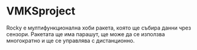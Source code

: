 # VMKSproject

Rocky е мултифункционална хоби ракета, която ще събира данни чрез сензори. Ракетата ще има парашут, ще може да се използва многократно и ще се управлява с дистанционно.
